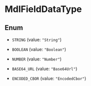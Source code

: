 

# MdlFieldDataType

## Enum


* `STRING` (value: `"String"`)

* `BOOLEAN` (value: `"Boolean"`)

* `NUMBER` (value: `"Number"`)

* `BASE64_URL` (value: `"Base64Url"`)

* `ENCODED_CBOR` (value: `"EncodedCbor"`)



